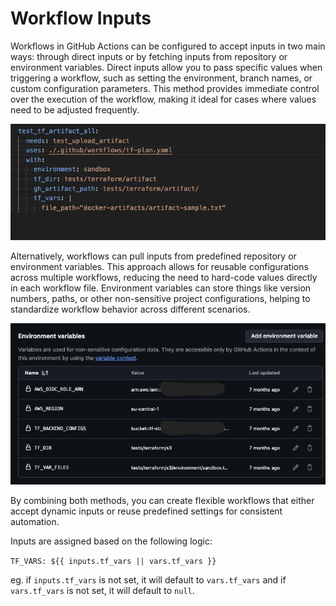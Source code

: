 # Workflow Inputs

Workflows in GitHub Actions can be configured to accept inputs in two main ways: through direct inputs or by fetching inputs from repository or environment variables. Direct inputs allow you to pass specific values when triggering a workflow, such as setting the environment, branch names, or custom configuration parameters. This method provides immediate control over the execution of the workflow, making it ideal for cases where values need to be adjusted frequently.

![Inputs](images/inputs.png)

Alternatively, workflows can pull inputs from predefined repository or environment variables. This approach allows for reusable configurations across multiple workflows, reducing the need to hard-code values directly in each workflow file. Environment variables can store things like version numbers, paths, or other non-sensitive project configurations, helping to standardize workflow behavior across different scenarios.

![Environment Variables](images/envvars.png)

By combining both methods, you can create flexible workflows that either accept dynamic inputs or reuse predefined settings for consistent automation.

Inputs are assigned based on the following logic:

`TF_VARS: ${{ inputs.tf_vars || vars.tf_vars }}`

eg. if `inputs.tf_vars` is not set, it will default to `vars.tf_vars` and if `vars.tf_vars` is not set, it will default to `null`.
